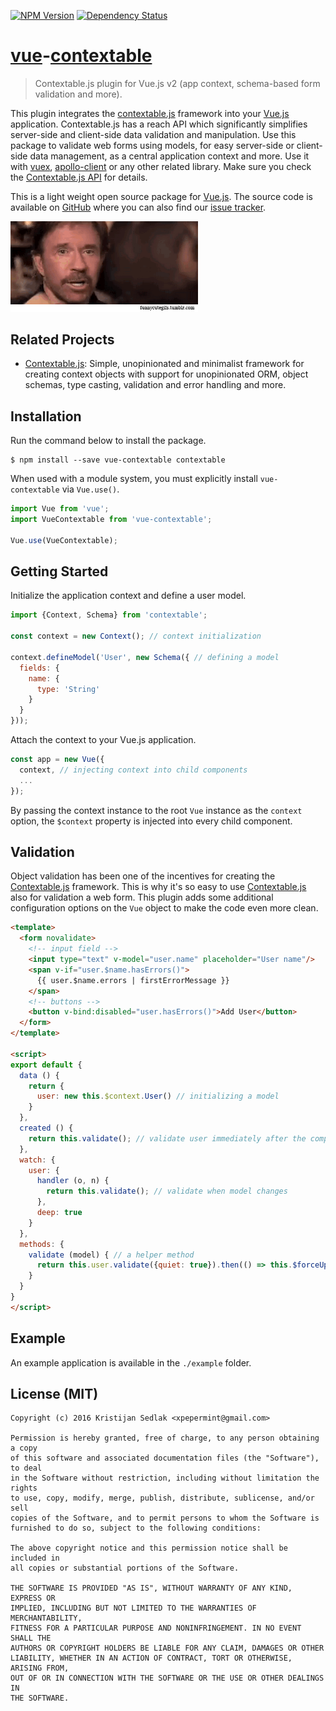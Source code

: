 [![NPM Version](https://badge.fury.io/js/vue-contextable.svg)](https://badge.fury.io/js/vue-contextable)&nbsp;[![Dependency Status](https://gemnasium.com/xpepermint/vue-contextable.svg)](https://gemnasium.com/xpepermint/vue-contextable)

# [vue](https://vuejs.org)-[contextable](https://github.com/xpepermint/contextablejs)

> Contextable.js plugin for Vue.js v2 (app context, schema-based form validation and more).

This plugin integrates the [contextable.js](https://github.com/xpepermint/contextablejs) framework into your [Vue.js](https://vuejs.org) application. Contextable.js has a reach API which significantly simplifies server-side and client-side data validation and manipulation. Use this package to validate web forms using models, for easy server-side or client-side data management, as a central application context and more. Use it with [vuex](http://vuex.vuejs.org/en/index.html), [apollo-client](http://dev.apollodata.com) or any other related library. Make sure you check the [Contextable.js API](https://github.com/xpepermint/contextablejs) for details.

This is a light weight open source package for [Vue.js](https://vuejs.org). The source code is available on [GitHub](https://github.com/xpepermint/vue-contextable) where you can also find our [issue tracker](https://github.com/xpepermint/vue-contextable/issues).

<img src="giphy.gif" width="300" />

## Related Projects

* [Contextable.js](https://github.com/xpepermint/contextablejs): Simple, unopinionated and minimalist framework for creating context objects with support for unopinionated ORM, object schemas, type casting, validation and error handling and more.

## Installation

Run the command below to install the package.

```
$ npm install --save vue-contextable contextable
```

When used with a module system, you must explicitly install `vue-contextable` via `Vue.use()`.

```js
import Vue from 'vue';
import VueContextable from 'vue-contextable';

Vue.use(VueContextable);
```

## Getting Started

Initialize the application context and define a user model.

```js
import {Context, Schema} from 'contextable';

const context = new Context(); // context initialization

context.defineModel('User', new Schema({ // defining a model
  fields: {
    name: {
      type: 'String'
    }
  }
}));
```

Attach the context to your Vue.js application.

```js
const app = new Vue({
  context, // injecting context into child components
  ...
});
```

By passing the context instance to the root `Vue` instance as the `context` option, the `$context` property is injected into every child component.

## Validation

Object validation has been one of the incentives for creating the [Contextable.js](https://github.com/xpepermint/contextablejs) framework. This is why it's so easy to use [Contextable.js](https://github.com/xpepermint/contextablejs) also for validation a web form. This plugin adds some additional configuration options on the `Vue` object to make the code even more clean.

```html
<template>
  <form novalidate>
    <!-- input field -->
    <input type="text" v-model="user.name" placeholder="User name"/>
    <span v-if="user.$name.hasErrors()">
      {{ user.$name.errors | firstErrorMessage }}
    </span>
    <!-- buttons -->
    <button v-bind:disabled="user.hasErrors()">Add User</button>
  </form>
</template>

<script>
export default {
  data () {
    return {
      user: new this.$context.User() // initializing a model
    }
  },
  created () {
    return this.validate(); // validate user immediately after the component is created
  },
  watch: {
    user: {
      handler (o, n) {
        return this.validate(); // validate when model changes
      },
      deep: true
    }
  },
  methods: {
    validate (model) { // a helper method
      return this.user.validate({quiet: true}).then(() => this.$forceUpdate());
    }
  }
}
</script>
```

## Example

An example application is available in the `./example` folder.

## License (MIT)

```
Copyright (c) 2016 Kristijan Sedlak <xpepermint@gmail.com>

Permission is hereby granted, free of charge, to any person obtaining a copy
of this software and associated documentation files (the "Software"), to deal
in the Software without restriction, including without limitation the rights
to use, copy, modify, merge, publish, distribute, sublicense, and/or sell
copies of the Software, and to permit persons to whom the Software is
furnished to do so, subject to the following conditions:

The above copyright notice and this permission notice shall be included in
all copies or substantial portions of the Software.

THE SOFTWARE IS PROVIDED "AS IS", WITHOUT WARRANTY OF ANY KIND, EXPRESS OR
IMPLIED, INCLUDING BUT NOT LIMITED TO THE WARRANTIES OF MERCHANTABILITY,
FITNESS FOR A PARTICULAR PURPOSE AND NONINFRINGEMENT. IN NO EVENT SHALL THE
AUTHORS OR COPYRIGHT HOLDERS BE LIABLE FOR ANY CLAIM, DAMAGES OR OTHER
LIABILITY, WHETHER IN AN ACTION OF CONTRACT, TORT OR OTHERWISE, ARISING FROM,
OUT OF OR IN CONNECTION WITH THE SOFTWARE OR THE USE OR OTHER DEALINGS IN
THE SOFTWARE.
```
